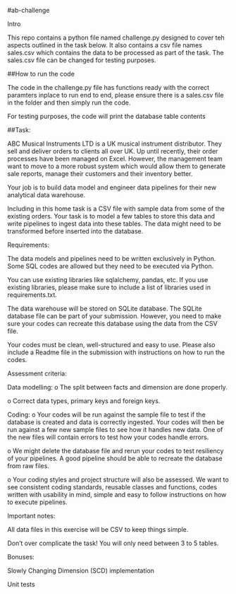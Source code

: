 #ab-challenge

Intro

This repo contains a python file named challenge.py designed to cover teh aspects outlined in the task below. It also contains a csv file names sales.csv which contains the data to be processed as part of the task. The sales.csv file can be changed for testing purposes.

##How to run the code

The code in the challenge.py file has functions ready with the correct paramters inplace to run end to end, please ensure there is a sales.csv file in the folder and then simply run the code.

For testing purposes, the code will print the database table contents

##Task:

ABC Musical Instruments LTD is a UK musical instrument distributor. They sell and deliver orders to clients all over UK. Up until recently, their order processes have been managed on Excel. However, the management team want to move to a more robust system which would allow them to generate sale reports, manage their customers and their inventory better.

Your job is to build data model and engineer data pipelines for their new analytical data warehouse.

Including in this home task is a CSV file with sample data from some of the existing orders. Your task is to model a few tables to store this data and write pipelines to ingest data into these tables. The data might need to be transformed before inserted into the database.

Requirements:

The data models and pipelines need to be written exclusively in Python. Some SQL codes are allowed but they need to be executed via Python.

You can use existing libraries like sqlalchemy, pandas, etc. If you use existing libraries, please make sure to include a list of libraries used in requirements.txt.

The data warehouse will be stored on SQLite database. The SQLite database file can be part of your submission. However, you need to make sure your codes can recreate this database using the data from the CSV file.

Your codes must be clean, well-structured and easy to use. Please also include a Readme file in the submission with instructions on how to run the codes.

Assessment criteria:

Data modelling:
o The split between facts and dimension are done properly.

o Correct data types, primary keys and foreign keys.

Coding:
o Your codes will be run against the sample file to test if the database is created and data is correctly ingested. Your codes will then be run against a few new sample files to see how it handles new data. One of the new files will contain errors to test how your codes handle errors.

o We might delete the database file and rerun your codes to test resiliency of your pipelines. A good pipeline should be able to recreate the database from raw files.

o Your coding styles and project structure will also be assessed. We want to see consistent coding standards, reusable classes and functions, codes written with usability in mind, simple and easy to follow instructions on how to execute pipelines.

Important notes:

All data files in this exercise will be CSV to keep things simple.

Don’t over complicate the task! You will only need between 3 to 5 tables.

Bonuses:

Slowly Changing Dimension (SCD) implementation

Unit tests
